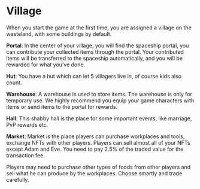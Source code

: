 # Village

When you start the game at the first time, you are assigned a village on the wasteland, with some buildings by default.

**Portal**: In the center of your village, you will find the spaceship portal, you can contribute your collected items through the portal. Your contributed items will be transferred to the spaceship automatically, and you will be rewarded for what you’ve done.

&#x20;**Hut**: You have a hut which can let 5 villagers live in, of course kids also count.

&#x20;**Warehouse**: A warehouse is used to store items. The warehouse is only for temporary use. We highly recommend you equip your game characters with items or send items to the portal for rewards.

&#x20;**Hall**: This shabby hall is the place for some important events, like marriage, PvP rewards etc.

&#x20;**Market**: Market is the place players can purchase workplaces and tools, exchange NFTs with other players. Players can sell almost all of your NFTs except Adam and Eve. You need to pay 2.5% of the traded value for the transaction fee.

Players may need to purchase other types of foods from other players and sell what he can produce by the workplaces. Choose smartly and trade carefully.
